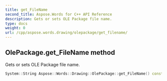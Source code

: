 ```yaml
---
title: get_FileName
second_title: Aspose.Words for C++ API Reference
description: Gets or sets OLE Package file name. 
type: docs
weight: 0
url: /cpp/aspose.words.drawing/olepackage/get_filename/
---
```

## OlePackage.get_FileName method


Gets or sets OLE Package file name.

```cpp
System::String Aspose::Words::Drawing::OlePackage::get_FileName() const
```

